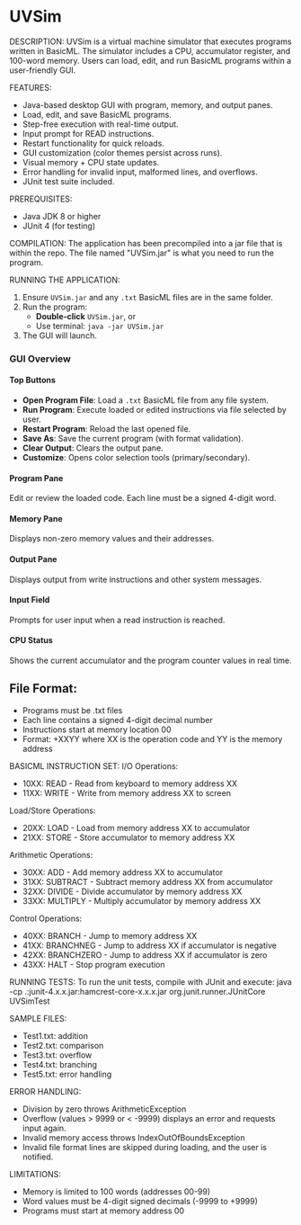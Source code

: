 UVSim 
==========================================

DESCRIPTION:
UVSim is a virtual machine simulator that executes programs written in BasicML.
The simulator includes a CPU, accumulator register, and 100-word memory.
Users can load, edit, and run BasicML programs within a user-friendly GUI.

FEATURES:
- Java-based desktop GUI with program, memory, and output panes.
- Load, edit, and save BasicML programs.
- Step-free execution with real-time output.
- Input prompt for READ instructions.
- Restart functionality for quick reloads.
- GUI customization (color themes persist across runs).
- Visual memory + CPU state updates.
- Error handling for invalid input, malformed lines, and overflows.
- JUnit test suite included.

PREREQUISITES:
- Java JDK 8 or higher
- JUnit 4 (for testing)

COMPILATION:
The application has been precompiled into a jar file that is within the repo.
The file named "UVSim.jar" is what you need to run the program.

RUNNING THE APPLICATION:
1. Ensure `UVSim.jar` and any `.txt` BasicML files are in the same folder.
2. Run the program:
    - **Double-click** `UVSim.jar`, or
    - Use terminal: `java -jar UVSim.jar`
3. The GUI will launch.

### GUI Overview

#### Top Buttons
- **Open Program File**: Load a `.txt` BasicML file from any file system.
- **Run Program**: Execute loaded or edited instructions via file selected by user.
- **Restart Program**: Reload the last opened file.
- **Save As**: Save the current program (with format validation).
- **Clear Output**: Clears the output pane.
- **Customize**: Opens color selection tools (primary/secondary).

#### Program Pane
Edit or review the loaded code. Each line must be a signed 4-digit word.

#### Memory Pane
Displays non-zero memory values and their addresses.

#### Output Pane
Displays output from write instructions and other system messages.

#### Input Field
Prompts for user input when a read instruction is reached.

#### CPU Status
Shows the current accumulator and the program counter values in real time.

## File Format:
- Programs must be .txt files
- Each line contains a signed 4-digit decimal number
- Instructions start at memory location 00
- Format: +XXYY where XX is the operation code and YY is the memory address

BASICML INSTRUCTION SET:
I/O Operations:
- 10XX: READ - Read from keyboard to memory address XX
- 11XX: WRITE - Write from memory address XX to screen

Load/Store Operations:
- 20XX: LOAD - Load from memory address XX to accumulator
- 21XX: STORE - Store accumulator to memory address XX

Arithmetic Operations:
- 30XX: ADD - Add memory address XX to accumulator
- 31XX: SUBTRACT - Subtract memory address XX from accumulator
- 32XX: DIVIDE - Divide accumulator by memory address XX
- 33XX: MULTIPLY - Multiply accumulator by memory address XX

Control Operations:
- 40XX: BRANCH - Jump to memory address XX
- 41XX: BRANCHNEG - Jump to address XX if accumulator is negative
- 42XX: BRANCHZERO - Jump to address XX if accumulator is zero
- 43XX: HALT - Stop program execution

RUNNING TESTS:
To run the unit tests, compile with JUnit and execute:
java -cp .:junit-4.x.x.jar:hamcrest-core-x.x.x.jar org.junit.runner.JUnitCore UVSimTest

SAMPLE FILES:
- Test1.txt: addition
- Test2.txt: comparison
- Test3.txt: overflow
- Test4.txt: branching
- Test5.txt: error handling

ERROR HANDLING:
- Division by zero throws ArithmeticException
- Overflow (values > 9999 or < -9999) displays an error and requests input again.
- Invalid memory access throws IndexOutOfBoundsException
- Invalid file format lines are skipped during loading, and the user is notified.

LIMITATIONS:
- Memory is limited to 100 words (addresses 00-99)
- Word values must be 4-digit signed decimals (-9999 to +9999)
- Programs must start at memory address 00
